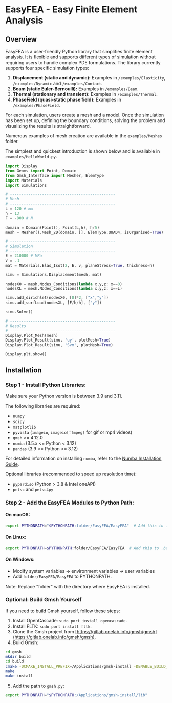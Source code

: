 # EasyFEA - Easy Finite Element Analysis

## Overview

EasyFEA is a user-friendly Python library that simplifies finite element analysis. It is flexible and supports different types of simulation without requiring users to handle complex PDE formulations. The library currently supports four specific simulation types:

1. **Displacement (static and dynamic):** Examples in `/examples/Elasticity`, `/examples/Dynamic` and `/examples/Contact`.
2. **Beam (static Euler-Bernoulli):** Examples in `/examples/Beam`.
3. **Thermal (stationary and transient):** Examples in `/examples/Thermal`.
4. **PhaseField (quasi-static phase field):** Examples in `/examples/PhaseField`.

For each simulation, users create a mesh and a model. Once the simulation has been set up, defining the boundary conditions, solving the problem and visualizing the results is straightforward.

Numerous examples of mesh creation are available in the `examples/Meshes` folder.

The simplest and quickest introduction is shown below and is available in `examples/HelloWorld.py`.

```python
import Display
from Geoms import Point, Domain
from Gmsh_Interface import Mesher, ElemType
import Materials
import Simulations

# ----------------------------------------------
# Mesh
# ----------------------------------------------
L = 120 # mm
h = 13
F = -800 # N

domain = Domain(Point(), Point(L,h), h/5)
mesh = Mesher().Mesh_2D(domain, [], ElemType.QUAD4, isOrganised=True)

# ----------------------------------------------
# Simulation
# ----------------------------------------------
E = 210000 # MPa
v = .3
mat = Materials.Elas_Isot(2, E, v, planeStress=True, thickness=h)

simu = Simulations.Displacement(mesh, mat)

nodesX0 = mesh.Nodes_Conditions(lambda x,y,z: x==0)
nodesXL = mesh.Nodes_Conditions(lambda x,y,z: x==L)

simu.add_dirichlet(nodesX0, [0]*2, ["x","y"])
simu.add_surfLoad(nodesXL, [F/h/h], ["y"])

simu.Solve()

# ----------------------------------------------
# Results
# ----------------------------------------------
Display.Plot_Mesh(mesh)
Display.Plot_Result(simu, 'uy', plotMesh=True)
Display.Plot_Result(simu, 'Svm', plotMesh=True)

Display.plt.show()
```

## Installation

### Step 1 - Install Python Libraries:

Make sure your Python version is between 3.9 and 3.11.

The following libraries are required:

- `numpy`
- `scipy`
- `matplotlib`
- `pyvista` (`imageio`, `imageio[ffmpeg]` for gif or mp4 videos)
- `gmsh` >= 4.12.0
- `numba` (3.5.x <= Python < 3.12)
- `pandas` (3.9 <= Python <= 3.12)

For detailed information on installing `numba`, refer to the [Numba Installation Guide](https://numba.readthedocs.io/en/stable/user/installing.html#numba-support-info).

Optional libraries (recommended to speed up resolution time):

- `pypardiso` (Python > 3.8 & Intel oneAPI)
- `petsc` and `petsc4py`

### Step 2 - Add the EasyFEA Modules to Python Path:

#### On macOS:

```bash
export PYTHONPATH="$PYTHONPATH:folder/EasyFEA/EasyFEA"  # Add this to .zprofile
```

#### On Linux:

```bash
export PYTHONPATH=$PYTHONPATH:folder/EasyFEA/EasyFEA  # Add this to .bash_aliases
```

#### On Windows:

- Modify system variables -> environment variables -> user variables
- Add `folder/EasyFEA/EasyFEA` to PYTHONPATH.

Note: Replace "folder" with the directory where EasyFEA is installed.

### Optional: Build Gmsh Yourself

If you need to build Gmsh yourself, follow these steps:

1. Install OpenCascade: `sudo port install opencascade`.
2. Install FLTK: `sudo port install fltk`.
3. Clone the Gmsh project from [https://gitlab.onelab.info/gmsh/gmsh](https://gitlab.onelab.info/gmsh/gmsh).
4. Build Gmsh:

```bash
cd gmsh
mkdir build
cd build
cmake -DCMAKE_INSTALL_PREFIX=/Applications/gmsh-install -DENABLE_BUILD_DYNAMIC=1 ..
make
make install
```

5. Add the path to `gmsh.py`:

```bash
export PYTHONPATH="$PYTHONPATH:/Applications/gmsh-install/lib"
```
